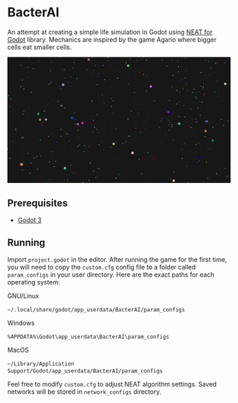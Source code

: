 # BacterAI

An attempt at creating a simple life simulation in Godot using [NEAT for Godot](https://github.com/pastra98/NEAT_for_Godot) library. Mechanics are inspired by the game Agario where bigger cells eat smaller cells.

![screenshot](screenshot.png)

## Prerequisites
- [Godot 3](https://godotengine.org)

## Running
Import `project.godot` in the editor. After running the game for the first time, you will need to copy the `custom.cfg` config file to a folder called `param_configs` in your user directory. Here are the exact paths for each operating system:


GNU/Linux
```
~/.local/share/godot/app_userdata/BacterAI/param_configs
```

Windows
```
%APPDATA%\Godot\app_userdata\BacterAI\param_configs
```

MacOS
```
~/Library/Application Support/Godot/app_userdata/BacterAI/param_configs
```

Feel free to modify `custom.cfg` to adjust NEAT algorithm settings. Saved networks will be stored in `network_configs` directory.
